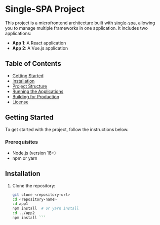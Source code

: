 # Single-SPA Project

This project is a microfrontend architecture built with [single-spa](https://single-spa.js.org/), allowing you to manage multiple frameworks in one application. It includes two applications:

- **App 1**: A React application
- **App 2**: A Vue.js application

## Table of Contents

- [Getting Started](#getting-started)
- [Installation](#installation)
- [Project Structure](#project-structure)
- [Running the Applications](#running-the-applications)
- [Building for Production](#building-for-production)
- [License](#license)

## Getting Started

To get started with the project, follow the instructions below.

### Prerequisites

- Node.js (version 18+)
- npm or yarn

## Installation

1. Clone the repository:
   ```bash
   git clone <repository-url>
   cd <repository-name>
   cd app1
   npm install  # or yarn install
   cd ../app2
   npm install ```
